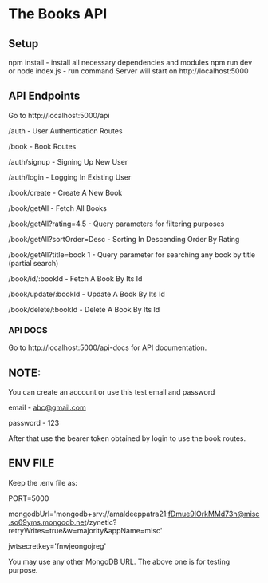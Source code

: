 # The Books API
## Setup
npm install - install all necessary dependencies and modules
npm run dev or node index.js - run command
Server will start on http://localhost:5000

## API Endpoints
Go to http://localhost:5000/api

/auth - User Authentication Routes

/book - Book Routes

/auth/signup - Signing Up New User

/auth/login - Logging In Existing User

/book/create - Create A New Book

/book/getAll - Fetch All Books

/book/getAll?rating=4.5 - Query parameters for filtering purposes

/book/getAll?sortOrder=Desc - Sorting In Descending Order By Rating

/book/getAll?title=book 1 - Query parameter for searching any book by title (partial search)

/book/id/:bookId - Fetch A Book By Its Id

/book/update/:bookId - Update A Book By Its Id

/book/delete/:bookId - Delete A Book By Its Id

### API DOCS
Go to http://localhost:5000/api-docs for API documentation.

## NOTE:
You can create an account or use this test email and password

email - abc@gmail.com

password - 123

After that use the bearer token obtained by login to use the book routes.

## ENV FILE
Keep the .env file as:

PORT=5000

mongodbUrl='mongodb+srv://amaldeeppatra21:fDmue9IOrkMMd73h@misc.so69yms.mongodb.net/zynetic?retryWrites=true&w=majority&appName=misc'

jwtsecretkey='fnwjeongojreg'

You may use any other MongoDB URL. The above one is for testing purpose.